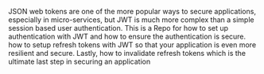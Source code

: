 JSON web tokens are one of the more popular ways to secure applications, especially in micro-services, but JWT is much more complex than a simple session based user authentication. This is a Repo for how to set up authentication with JWT and how to ensure the authentication is secure. how to setup refresh tokens with JWT so that your application is even more resilient and secure. Lastly, how to invalidate refresh tokens which is the ultimate last step in securing an application
